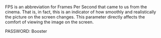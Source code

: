 FPS is an abbreviation for Frames Per Second that came to us from the cinema. That is, in fact, this is an indicator of how smoothly and realistically the picture on the screen changes. This parameter directly affects the comfort of viewing the image on the screen.

PASSWORD: Booster
